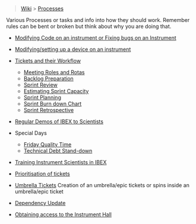 > [Wiki](Home) > [Processes](Processes)

Various Processes or tasks and info into how they should work. Remember rules can be bent or broken but think about why you are doing that.

- [Modifying Code on an instrument or Fixing bugs on an Instrument](Modifying-Code-on-an-instrument)

- [Modifying/setting up a device on an instrument](Modifying-Device-on-an-Instrument)

- [Tickets and their Workflow](Tickets-and-their-Workflow)
    - [Meeting Roles and Rotas](Meeting-Roles-and-Rotas)
    - [Backlog Preparation](Backlog-Preparation)
    - [Sprint Review](Sprint-Review)
    - [Estimating Sprint Capacity](Estimating-Sprint-Capacity)
    - [Sprint Planning](Sprint-Planning)
    - [Sprint Burn down Chart](Sprint-Burn-down-Chart)
    - [Sprint Retrospective](Sprint-Retrospective)

- [Regular Demos of IBEX to Scientists](Regular-Demos-of-IBEX-to-Scientists) 

- Special Days
    - [Friday Quality Time](Friday-Quality-Time) 
    - [Technical Debt Stand-down](Technical-Debt-Stand-down)

- [Training Instrument Scientists in IBEX](Training-Instrument-Scientists-in-IBEX)

- [Prioritisation of tickets](Prioritisation-of-Tickets)

- [Umbrella Tickets](Umbrella-Tickets) Creation of an umbrella/epic tickets or spins inside an umbrella/epic ticket

- [Dependency Update](Dependency-updates)

- [Obtaining access to the Instrument Hall](Obtaining-access-to-the-Instrument-Hall)

